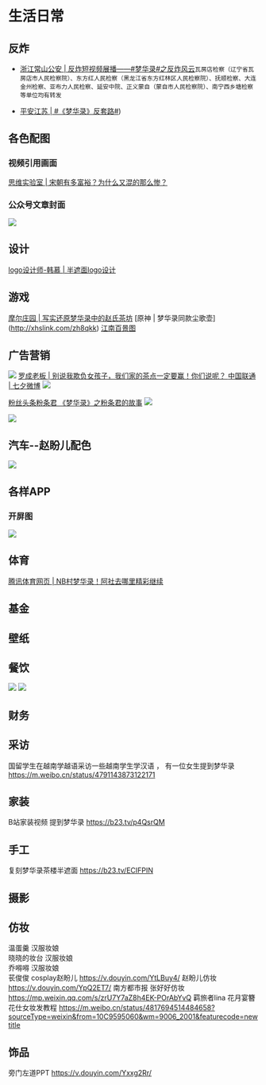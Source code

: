 # 生活日常

## 反炸

* [浙江常山公安 | 反炸短视频展播——#梦华录#之反炸风云]((https://m.weibo.cn/2234300122/4805270977119050))`瓦房店检察（辽宁省瓦房店市人民检察院）、东方红人民检察（黑龙江省东方红林区人民检察院）、抚顺检察、大连金州检察、亚布力人民检察、延安中院、正义蒙自（蒙自市人民检察院）、南宁西乡塘检察等单位均有转发`
  
* [平安江苏 | #《梦华录》反套路#](https://weibo.com/1935167034/LBY4qC7xT))
  

## 各色配图
### 视频引用画面
[思维实验室 |  宋朝有多富裕？为什么又混的那么惨？](https://www.bilibili.com/video/BV1kt4y1J7LH/)	

### 公众号文章封面

![](peitu.png)



## 设计
[logo设计师-韩慕 | 半遮面logo设计](http://xhslink.com/UNxeCi)

## 游戏

[摩尔庄园 | 写实还原梦华录中的赵氏茶坊](http://xhslink.com/ftFRhk)
[原神 | 梦华录同款尘歌壶] (http://xhslink.com/zh8qkk)
[江南百景图]()

## 广告营销
![](hangzhouyidong.png)
[罗成老板 | 别说我欺负女孩子，我们家的茶点一定要赢！你们说呢？ ](https://video.weibo.com/show?fid=1034:4784588577505384)
[中国联通 | 七夕微博](https://m.weibo.cn/2002148123/4798687404360990)
![](liantong.jpg)

[粉丝头条粉条君 《梦华录》之粉条君的故事](https://m.weibo.cn/7404187888/4791072192466254)
![](fentiao.jpg)

![](zhibo.png)

## 汽车--赵盼儿配色
![](qiche.png)

## 各样APP

### 开屏图

![](kaiping.png)

## 体育
[腾讯体育网页 | NB村梦华录！阿社去哪里精彩继续](https://new.qq.com/rain/a/20220706V0AJVH00)

## 基金

## 壁纸

## 餐饮
![](yinpin.png)
![](youxi.png)

## 财务

## 采访
国留学生在越南学越语采访一些越南学生学汉语 ， 有一位女生提到梦华录	https://m.weibo.cn/status/4791143873122171
## 家装

B站家装视频 提到梦华录	 https://b23.tv/p4QsrQM
## 手工
复刻梦华录茶楼半遮面	https://b23.tv/ECIFPIN
## 摄影

## 仿妆
温蛋羹	汉服妆娘	
晓晓的妆台	汉服妆娘	
乔嘚嘚	汉服妆娘	
苌俊俊	cosplay赵盼儿	https://v.douyin.com/YtLBuy4/
	赵盼儿仿妆	https://v.douyin.com/YpQ2ET7/
南方都市报	张好好仿妆	https://mp.weixin.qq.com/s/zrU7Y7aZ8h4EK-POrAbYvQ
羁旅者lina	花月宴簪花仕女妆发教程	https://m.weibo.cn/status/4817694514484658?sourceType=weixin&from=10C9595060&wm=9006_2001&featurecode=newtitle
## 饰品

旁门左道PPT	https://v.douyin.com/Yxxg2Rr/

